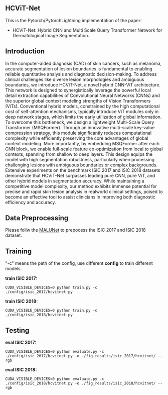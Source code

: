 ## HCViT-Net

This is the Pytorch/PytorchLightning implementation of the paper:

* HCViT-Net: Hybrid CNN and Multi Scale Query
Transformer Network for Dermatological Image
Segmentation.

## Introduction

In the computer-aided diagnosis (CAD) of skin cancers, such as melanoma, accurate segmentation of lesion boundaries is fundamental to enabling reliable quantitative analysis and diagnostic decision-making. To address clinical challenges like diverse lesion morphologies and ambiguous boundaries, we introduce HCViT-Net, a novel hybrid CNN-ViT architecture. This network is designed to synergistically leverage the powerful local detail extraction capabilities of Convolutional Neural Networks (CNNs) and the superior global context modeling strengths of Vision Transformers (ViTs). Conventional hybrid models, constrained by the high computational cost of self-attention mechanisms, typically introduce ViT modules only in deep network stages, which limits the early utilization of global information. To overcome this bottleneck, we design a lightweight Multi-Scale Query Transformer (MSQFormer). Through an innovative multi-scale key-value compression strategy, this module significantly reduces computational complexity while efficiently preserving the core advantages of global context modeling. More importantly, by embedding MSQFormer after each CNN block, we enable full-scale feature co-optimization from local to global contexts, spanning from shallow to deep layers. This design equips the model with high segmentation robustness, particularly when processing challenging lesions with ambiguous boundaries or complex backgrounds. Extensive experiments on the benchmark ISIC 2017 and ISIC 2018 datasets demonstrate that HCViT-Net surpasses leading pure CNN, pure ViT, and other hybrid models in segmentation accuracy. While maintaining a competitive model complexity, our method exhibits immense potential for precise and rapid skin lesion analysis in realworld clinical settings, poised to become an effective tool to assist clinicians in improving both diagnostic efficiency and accuracy.

## Data Preprocessing

Please follw the [MALUNet](https://github.com/JCruan519/MALUNet) to prepocess the ISIC 2017 and ISIC 2018 dataset.

## Training

"-c" means the path of the config, use different **config** to train different models.

**train ISIC 2017:**

```shell
CUDA_VISIBLE_DEVICES=0 python train.py -c ./config/isic_2017/hcvitnet.py
```
**train ISIC 2018:**

```shell
CUDA_VISIBLE_DEVICES=0 python train.py -c ./config/isic_2018/hcvitnet.py
```

## Testing

**eval ISIC 2017:** 

```shell
CUDA_VISIBLE_DEVICES=0 python evaluate.py -c ./config/isic_2017/hcvitnet.py -o ./fig_results/isic_2017/hcvitnet/ --rgb 
```

**eval ISIC 2018:** 
```shell
CUDA_VISIBLE_DEVICES=0 python evaluate.py -c ./config/isic_2018/hcvitnet.py -o ./fig_results/isic_2018/hcvitnet/ --rgb 
```
